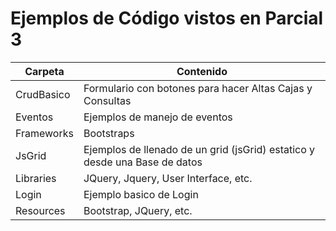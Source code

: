 # Ejemplos de Código vistos en Parcial 3

| Carpeta     | Contenido                                                                   |
|-------------|-----------------------------------------------------------------------------|
| CrudBasico  | Formulario con botones para hacer Altas Cajas y Consultas                   |
| Eventos     | Ejemplos de manejo de eventos                                               |
| Frameworks  | Bootstraps                                                                  |
| JsGrid      | Ejemplos de llenado de un grid (jsGrid) estatico y desde una Base de datos  |
| Libraries   | JQuery, Jquery, User Interface, etc.                                        |
| Login       | Ejemplo basico de Login                                                     |
| Resources   | Bootstrap, JQuery, etc.                                                     |